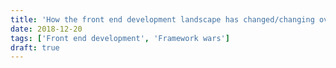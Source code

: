 ```yaml
---
title: 'How the front end development landscape has changed/changing over the last 4 years - My thoughts and remarks'
date: 2018-12-20
tags: ['Front end development', 'Framework wars']
draft: true
---
```

